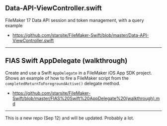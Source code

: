## Data-API-ViewController.swift
FileMaker 17 Data API session and token management, with a query example
* https://github.com/starsite/FileMaker-Swift/blob/master/Data-API-ViewController.swift

- - -

## FIAS Swift AppDelegate (walkthrough)
Create and use a Swift `AppDelegate` in a FileMaker iOS App SDK project. Shows an example of how to fire a FileMaker script from the `completedReturnToForegroundActive()` delegate method.
* https://github.com/starsite/FileMaker-Swift/blob/master/FIAS%20Swift%20AppDelegate%20(walkthrough).md

- - -

This is a new repo (Sep 12) and will be updated. Probably a lot.
